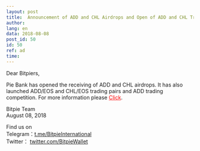 ```yaml
---
layout: post
title:  Announcement of ADD and CHL Airdrops and Open of ADD and CHL Trade in Pie Bank
author: 
lang: en
data: 2018-08-08
post_id: 50
id: 50
ref: ad
time: 
---
```


Dear Bitpiers,

Pie Bank has opened the receiving of ADD and CHL airdrops. It has also launched ADD/EOS and CHL/EOS trading pairs and ADD trading competition. For more information please <a href="https://bitpie.com/2018-08-06/addeos-trading-competition-note-en" target="_blank" style="color:red">Click</a>.

Bitpie Team<br/>
August 08, 2018

Find us on<br/>
Telegram：<a href="https://t.me/BitpieInternational" target="_blank">t.me/BitpieInternational</a><br/>
Twitter： <a href="https://twitter.com/BitpieWallet" target="_blank">twitter.com/BitpieWallet</a>